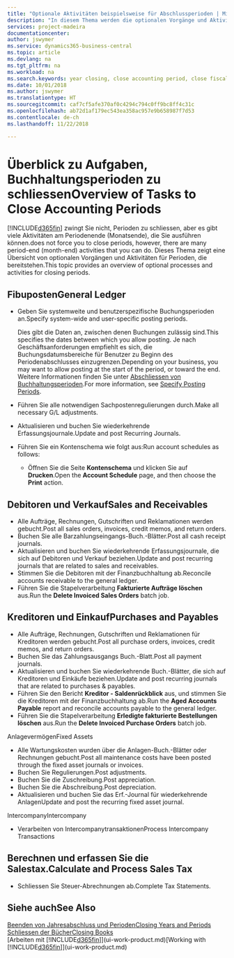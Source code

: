 ```yaml
---
title: "Optionale Aktivitäten beispielsweise für Abschlussperioden | Microsoft Docs"
description: "In diesem Thema werden die optionalen Vorgänge und Aktivitäten Abschlussbuchhaltungsperioden in  Business Central dargelegt."
services: project-madeira
documentationcenter: 
author: jswymer
ms.service: dynamics365-business-central
ms.topic: article
ms.devlang: na
ms.tgt_pltfrm: na
ms.workload: na
ms.search.keywords: year closing, close accounting period, close fiscal year, aging, creditor payments, vendor payments
ms.date: 10/01/2018
ms.author: jswymer
ms.translationtype: HT
ms.sourcegitcommit: caf7cf5afe370af0c4294c794c0ff9bc8ff4c31c
ms.openlocfilehash: ab72d1af179ec543ea358ac957e9b658987f7d53
ms.contentlocale: de-ch
ms.lasthandoff: 11/22/2018

---
```

# <a name="overview-of-tasks-to-close-accounting-periods"></a><span data-ttu-id="595c7-103">Überblick zu Aufgaben, Buchhaltungsperioden zu schliessen</span><span class="sxs-lookup"><span data-stu-id="595c7-103">Overview of Tasks to Close Accounting Periods</span></span>
[!INCLUDE[d365fin](includes/d365fin_md.md)] <span data-ttu-id="595c7-104">zwingt Sie nicht, Perioden zu schliessen, aber es gibt viele Aktivitäten am Periodenende (Monatsende), die Sie ausführen können.</span><span class="sxs-lookup"><span data-stu-id="595c7-104">does not force you to close periods, however, there are many period-end (month-end) activities that you can do.</span></span> <span data-ttu-id="595c7-105">Dieses Thema zeigt eine Übersicht von optionalen Vorgängen und Aktivitäten für Perioden, die bereitstehen.</span><span class="sxs-lookup"><span data-stu-id="595c7-105">This topic provides an overview of optional processes and activities for closing periods.</span></span>  

## <a name="general-ledger"></a><span data-ttu-id="595c7-106">Fibuposten</span><span class="sxs-lookup"><span data-stu-id="595c7-106">General Ledger</span></span>
* <span data-ttu-id="595c7-107">Geben Sie systemweite und benutzerspezifische Buchungsperioden an.</span><span class="sxs-lookup"><span data-stu-id="595c7-107">Specify system-wide and user-specific posting periods.</span></span>  

    <span data-ttu-id="595c7-108">Dies gibt die Daten an, zwischen denen Buchungen zulässig sind.</span><span class="sxs-lookup"><span data-stu-id="595c7-108">This specifies the dates between which you allow posting.</span></span> <span data-ttu-id="595c7-109">Je nach Geschäftsanforderungen empfiehlt es sich, die Buchungsdatumsbereiche für Benutzer zu Beginn des Periodenabschlusses einzugrenzen.</span><span class="sxs-lookup"><span data-stu-id="595c7-109">Depending on your business, you may want to allow posting at the start of the period, or toward the end.</span></span> <span data-ttu-id="595c7-110">Weitere Informationen finden Sie unter [Abschliessen von Buchhaltungsperioden](finance-how-specify-posting-periods.md).</span><span class="sxs-lookup"><span data-stu-id="595c7-110">For more information, see [Specify Posting Periods](finance-how-specify-posting-periods.md).</span></span>  
* <span data-ttu-id="595c7-111">Führen Sie alle notwendigen Sachpostenregulierungen durch.</span><span class="sxs-lookup"><span data-stu-id="595c7-111">Make all necessary G/L adjustments.</span></span>  
* <span data-ttu-id="595c7-112">Aktualisieren und buchen Sie wiederkehrende Erfassungsjournale.</span><span class="sxs-lookup"><span data-stu-id="595c7-112">Update and post Recurring Journals.</span></span>  
  <!--* Process Consolidations-->
* <span data-ttu-id="595c7-113">Führen Sie ein Kontenschema wie folgt aus:</span><span class="sxs-lookup"><span data-stu-id="595c7-113">Run account schedules as follows:</span></span>  
  * <span data-ttu-id="595c7-114">Öffnen Sie die Seite **Kontenschema** und klicken Sie auf **Drucken**.</span><span class="sxs-lookup"><span data-stu-id="595c7-114">Open the **Account Schedule** page, and then choose the **Print** action.</span></span>  

## <a name="sales-and-receivables"></a><span data-ttu-id="595c7-115">Debitoren und Verkauf</span><span class="sxs-lookup"><span data-stu-id="595c7-115">Sales and Receivables</span></span>
* <span data-ttu-id="595c7-116">Alle Aufträge, Rechnungen, Gutschriften und Reklamationen werden gebucht.</span><span class="sxs-lookup"><span data-stu-id="595c7-116">Post all sales orders, invoices, credit memos, and return orders.</span></span>  
* <span data-ttu-id="595c7-117">Buchen Sie alle Barzahlungseingangs-Buch.-Blätter.</span><span class="sxs-lookup"><span data-stu-id="595c7-117">Post all cash receipt journals.</span></span>  
* <span data-ttu-id="595c7-118">Aktualisieren und buchen Sie wiederkehrende Erfassungsjournale, die sich auf Debitoren und Verkauf beziehen.</span><span class="sxs-lookup"><span data-stu-id="595c7-118">Update and post recurring journals that are related to sales and receivables.</span></span>  
* <span data-ttu-id="595c7-119">Stimmen Sie die Debitoren mit der Finanzbuchhaltung ab.</span><span class="sxs-lookup"><span data-stu-id="595c7-119">Reconcile accounts receivable to the general ledger.</span></span>  
* <span data-ttu-id="595c7-120">Führen Sie die Stapelverarbeitung **Fakturierte Aufträge löschen** aus.</span><span class="sxs-lookup"><span data-stu-id="595c7-120">Run the **Delete Invoiced Sales Orders** batch job.</span></span>  

## <a name="purchases-and-payables"></a><span data-ttu-id="595c7-121">Kreditoren und Einkauf</span><span class="sxs-lookup"><span data-stu-id="595c7-121">Purchases and Payables</span></span>
* <span data-ttu-id="595c7-122">Alle Aufträge, Rechnungen, Gutschriften und Reklamationen für Kreditoren werden gebucht.</span><span class="sxs-lookup"><span data-stu-id="595c7-122">Post all purchase orders, invoices, credit memos, and return orders.</span></span>  
* <span data-ttu-id="595c7-123">Buchen Sie das Zahlungsausgangs Buch.-Blatt.</span><span class="sxs-lookup"><span data-stu-id="595c7-123">Post all payment journals.</span></span>  
* <span data-ttu-id="595c7-124">Aktualisieren und buchen Sie wiederkehrende Buch.-Blätter, die sich auf Kreditoren und Einkäufe beziehen.</span><span class="sxs-lookup"><span data-stu-id="595c7-124">Update and post recurring journals that are related to purchases & payables.</span></span>  
* <span data-ttu-id="595c7-125">Führen Sie den Bericht **Kreditor - Saldenrückblick** aus, und stimmen Sie die Kreditoren mit der Finanzbuchhaltung ab.</span><span class="sxs-lookup"><span data-stu-id="595c7-125">Run the **Aged Accounts Payable** report and reconcile accounts payable to the general ledger.</span></span>  
* <span data-ttu-id="595c7-126">Führen Sie die Stapelverarbeitung **Erledigte fakturierte Bestellungen löschen** aus.</span><span class="sxs-lookup"><span data-stu-id="595c7-126">Run the **Delete Invoiced Purchase Orders** batch job.</span></span>  

<span data-ttu-id="595c7-127">Anlagevermögen</span><span class="sxs-lookup"><span data-stu-id="595c7-127">Fixed Assets</span></span>
* <span data-ttu-id="595c7-128">Alle Wartungskosten wurden über die Anlagen-Buch.-Blätter oder Rechnungen gebucht.</span><span class="sxs-lookup"><span data-stu-id="595c7-128">Post all maintenance costs have been posted through the fixed asset journals or invoices.</span></span>
* <span data-ttu-id="595c7-129">Buchen Sie Regulierungen.</span><span class="sxs-lookup"><span data-stu-id="595c7-129">Post adjustments.</span></span>
* <span data-ttu-id="595c7-130">Buchen Sie die Zuschreibung.</span><span class="sxs-lookup"><span data-stu-id="595c7-130">Post appreciation.</span></span>
* <span data-ttu-id="595c7-131">Buchen Sie die Abschreibung.</span><span class="sxs-lookup"><span data-stu-id="595c7-131">Post depreciation.</span></span>
* <span data-ttu-id="595c7-132">Aktualisieren und buchen Sie das Erf.-Journal für wiederkehrende Anlagen</span><span class="sxs-lookup"><span data-stu-id="595c7-132">Update and post the recurring fixed asset journal.</span></span>

<span data-ttu-id="595c7-133">Intercompany</span><span class="sxs-lookup"><span data-stu-id="595c7-133">Intercompany</span></span>
* <span data-ttu-id="595c7-134">Verarbeiten von Intercompanytransaktionen</span><span class="sxs-lookup"><span data-stu-id="595c7-134">Process Intercompany Transactions</span></span>

## <a name="calculate-and-process-sales-tax"></a><span data-ttu-id="595c7-135">Berechnen und erfassen Sie die Salestax.</span><span class="sxs-lookup"><span data-stu-id="595c7-135">Calculate and Process Sales Tax</span></span>
* <span data-ttu-id="595c7-136">Schliessen Sie Steuer-Abrechnungen ab.</span><span class="sxs-lookup"><span data-stu-id="595c7-136">Complete Tax Statements.</span></span>  

## <a name="see-also"></a><span data-ttu-id="595c7-137">Siehe auch</span><span class="sxs-lookup"><span data-stu-id="595c7-137">See Also</span></span>
[<span data-ttu-id="595c7-138">Beenden von Jahresabschluss und Perioden</span><span class="sxs-lookup"><span data-stu-id="595c7-138">Closing Years and Periods</span></span>](year-close-years-periods.md)  
[<span data-ttu-id="595c7-139">Schliessen der Bücher</span><span class="sxs-lookup"><span data-stu-id="595c7-139">Closing Books</span></span>](year-close-books.md)  
<span data-ttu-id="595c7-140">[Arbeiten mit [!INCLUDE[d365fin](includes/d365fin_md.md)]](ui-work-product.md)</span><span class="sxs-lookup"><span data-stu-id="595c7-140">[Working with [!INCLUDE[d365fin](includes/d365fin_md.md)]](ui-work-product.md)</span></span>


